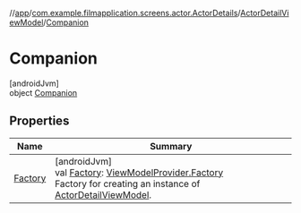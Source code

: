 //[app](../../../../index.md)/[com.example.filmapplication.screens.actor.ActorDetails](../../index.md)/[ActorDetailViewModel](../index.md)/[Companion](index.md)

# Companion

[androidJvm]\
object [Companion](index.md)

## Properties

| Name | Summary |
|---|---|
| [Factory](-factory.md) | [androidJvm]<br>val [Factory](-factory.md): [ViewModelProvider.Factory](https://developer.android.com/reference/kotlin/androidx/lifecycle/ViewModelProvider.Factory.html)<br>Factory for creating an instance of [ActorDetailViewModel](../index.md). |
